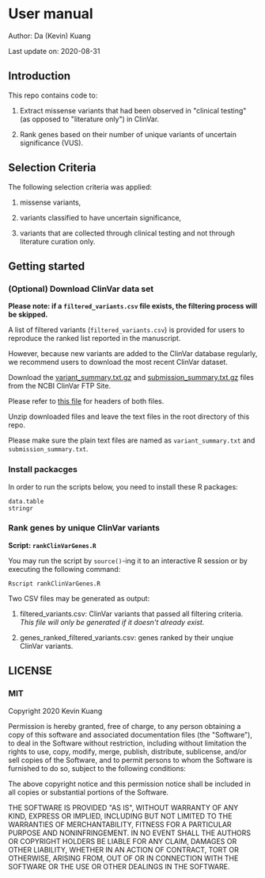 # User manual

Author: Da (Kevin) Kuang

Last update on: 2020-08-31

## Introduction

This repo contains code to:
1. Extract missense variants that had been observed in
"clinical testing" (as opposed to "literature only") in ClinVar.

2. Rank genes based on their number of unique variants of uncertain significance (VUS).

## Selection Criteria

The following selection criteria was applied:

1. missense variants,

2. variants classified to have uncertain significance,

3. variants that are collected through clinical testing and not through
literature curation only.

## Getting started

### (Optional) Download ClinVar data set

**Please note: if a `filtered_variants.csv` file exists, the filtering process will be skipped.**

A list of filtered variants (`filtered_variants.csv`) is provided for users to reproduce the ranked list reported in the manuscript.

However, because new variants are added to the ClinVar database regularly, we recommend users to download the most recent ClinVar dataset.

Download the [variant_summary.txt.gz](https://ftp.ncbi.nlm.nih.gov/pub/clinvar/tab_delimited/archive/variant_summary_2020-08.txt.gz) and [submission_summary.txt.gz](https://ftp.ncbi.nlm.nih.gov/pub/clinvar/tab_delimited/archive/submission_summary_2020-08.txt.gz) files from the NCBI ClinVar FTP Site.

Please refer to [this file](https://ftp.ncbi.nlm.nih.gov/pub/clinvar/tab_delimited/README) for headers of both files.

Unzip downloaded files and leave the text files in the root directory of this repo.

Please make sure the plain text files are named as `variant_summary.txt` and `submission_summary.txt`.

### Install packacges

In order to run the scripts below, you need to install these R packages:

```{r}
data.table
stringr
```

### Rank genes by unique ClinVar variants

**Script: `rankClinVarGenes.R`**

You may run the script by `source()`-ing it to 
an interactive R session or by executing the following command:

```{bash}
Rscript rankClinVarGenes.R
```

Two CSV files may be generated as output:

1. filtered_variants.csv: ClinVar variants that passed all filtering criteria. *This file will only be generated if it doesn't already exist.*

2. genes_ranked_filtered_variants.csv: genes ranked by their unqiue ClinVar variants.

## LICENSE

### MIT

Copyright 2020 Kevin Kuang

Permission is hereby granted, free of charge, to any person obtaining a copy of this software and associated documentation files (the "Software"), to deal in the Software without restriction, including without limitation the rights to use, copy, modify, merge, publish, distribute, sublicense, and/or sell copies of the Software, and to permit persons to whom the Software is furnished to do so, subject to the following conditions:

The above copyright notice and this permission notice shall be included in all copies or substantial portions of the Software.

THE SOFTWARE IS PROVIDED "AS IS", WITHOUT WARRANTY OF ANY KIND, EXPRESS OR IMPLIED, INCLUDING BUT NOT LIMITED TO THE WARRANTIES OF MERCHANTABILITY, FITNESS FOR A PARTICULAR PURPOSE AND NONINFRINGEMENT. IN NO EVENT SHALL THE AUTHORS OR COPYRIGHT HOLDERS BE LIABLE FOR ANY CLAIM, DAMAGES OR OTHER LIABILITY, WHETHER IN AN ACTION OF CONTRACT, TORT OR OTHERWISE, ARISING FROM, OUT OF OR IN CONNECTION WITH THE SOFTWARE OR THE USE OR OTHER DEALINGS IN THE SOFTWARE.